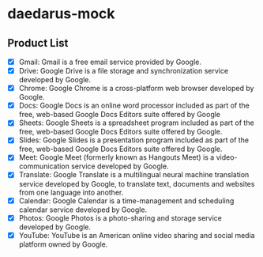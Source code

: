 # daedarus-mock

## Product List

- [x] Gmail: Gmail is a free email service provided by Google.
- [x] Drive: Google Drive is a file storage and synchronization service developed by Google.
- [x] Chrome: Google Chrome is a cross-platform web browser developed by Google.
- [x] Docs: Google Docs is an online word processor included as part of the free, web-based Google Docs Editors suite offered by Google
- [x] Sheets: Google Sheets is a spreadsheet program included as part of the free, web-based Google Docs Editors suite offered by Google.
- [x] Slides: Google Slides is a presentation program included as part of the free, web-based Google Docs Editors suite offered by Google.
- [x] Meet: Google Meet (formerly known as Hangouts Meet) is a video-communication service developed by Google.
- [x] Translate: Google Translate is a multilingual neural machine translation service developed by Google, to translate text, documents and websites from one language into another.
- [x] Calendar: Google Calendar is a time-management and scheduling calendar service developed by Google.
- [x] Photos: Google Photos is a photo-sharing and storage service developed by Google.
- [x] YouTube: YouTube is an American online video sharing and social media platform owned by Google.
